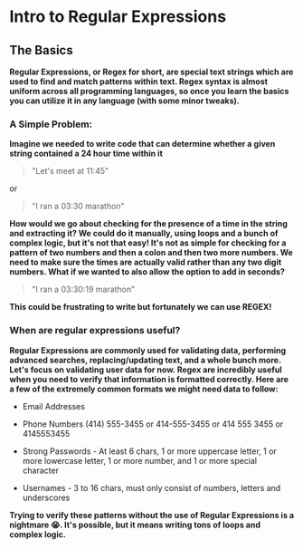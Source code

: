 # Intro to Regular Expressions

## The Basics 

**Regular Expressions, or Regex for short, are special text strings which are used to find and match patterns within text.  Regex syntax is almost uniform across all programming languages, so once you learn the basics you can utilize it in any language (with some minor tweaks).**

### A Simple Problem: 

**Imagine we needed to write code that can determine whether a given string contained a 24 hour time within it**

> "Let's meet at 11:45"

or 

> "I ran a 03:30 marathon"

**How would we go about checking for the presence of a time in the string and extracting it?  We could do it manually, using loops and a bunch of complex logic, but it's not that easy! It's not as simple for checking for a pattern of two numbers and then a colon and then two more numbers.  We need to make sure the times are actually valid rather than any two digit numbers.  What if we wanted to also allow the option to add in seconds?**

> "I ran a 03:30:19 marathon"

**This could be frustrating to write but fortunately we can use REGEX!**

### When are regular expressions useful? 

**Regular Expressions are commonly used for validating data, performing advanced searches, replacing/updating text, and a whole bunch more.  Let's focus on validating user data for now.   Regex are incredibly useful when you need to verify that information is formatted correctly.  Here are a few of the extremely common formats we might need data to follow:**

- Email Addresses 

- Phone Numbers (414) 555-3455 or 414-555-3455 or 414 555 3455 or 4145553455 

- Strong Passwords - At least 6 chars, 1 or more uppercase letter, 1 or more lowercase letter, 1 or more number, and 1 or more special character

- Usernames - 3 to 16 chars, must only consist of numbers, letters and underscores

**Trying to verify these patterns without the use of Regular Expressions is a nightmare 😭.  It's possible, but it means writing tons of loops and complex logic.**